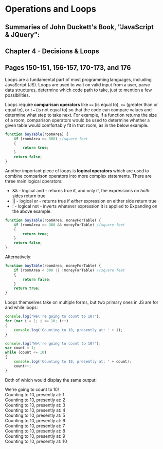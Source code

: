 # Operations and Loops

## Summaries of John Duckett's Book, "JavaScript & JQuery":

## Chapter 4 - Decisions & Loops
## Pages 150-151, 156-157, 170-173, and 176

Loops are a fundamental part of most programming languages, including JavaScript (JS). Loops are used to wait on valid input from a user, parse data structures, determine which code path to take, just to mention a few possibilities.

Loops require **comparison operators** like `==` (is equal to), `>=` (greater than or equal to), or `!=` (is not equal to) so that the code can compare values and determine what step to take next. For example, if a function returns the size of a room, comparison operators would be used to determine whether a given table would comfortably fit in that room, as in the below example.

```javascript
function buyTable(roomArea) {
    if (roomArea >= 300) //square feet
    {
        return true;
    } 
    return false;
}
```

Another important piece of loops is **logical operators** which are used to combine comparison operators into more complex statements. There are three main logical operators:
* && - logical and - returns true if, and only if, the expressions on *both* sides return true
* || - logical or - returns true if *either* expression on either side return true
* ! - logical not - inverts whatever expression it is applied to
Expanding on the above example:

```javascript
function buyTable(roomArea, moneyForTable) {
    if (roomArea >= 300 && moneyForTable) //square feet
    {
        return true;
    } 
    return false;
}
```

Alternatively:

```javascript
function buyTable(roomArea, moneyForTable) {
    if (roomArea < 300 || !moneyForTable) //square feet
    {
        return false;
    } 
    return true;
}
```

Loops themselves take on multiple forms, but two primary ones in JS are for and while loops:

```javascript
console.log('We\'re going to count to 10!');
for (var i = 1; i <= 10; i++)
{
    console.log('Counting to 10, presently at: ' + i);
}
```

```javascript
console.log('We\'re going to count to 10!');
var count = 1;
while (count <= 10)
{
    console.log('Counting to 10, presently at: ' + count);
    count++;
}
```

Both of which would display the same output:

We're going to count to 10!  
Counting to 10, presently at: 1  
Counting to 10, presently at: 2  
Counting to 10, presently at: 3  
Counting to 10, presently at: 4  
Counting to 10, presently at: 5  
Counting to 10, presently at: 6  
Counting to 10, presently at: 7  
Counting to 10, presently at: 8  
Counting to 10, presently at: 9  
Counting to 10, presently at: 10  
